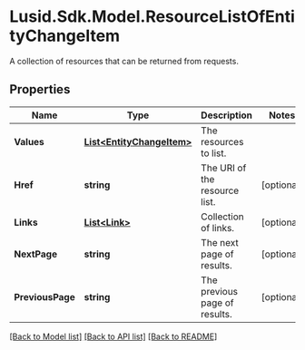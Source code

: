 # Lusid.Sdk.Model.ResourceListOfEntityChangeItem
A collection of resources that can be returned from requests.

## Properties

Name | Type | Description | Notes
------------ | ------------- | ------------- | -------------
**Values** | [**List&lt;EntityChangeItem&gt;**](EntityChangeItem.md) | The resources to list. | 
**Href** | **string** | The URI of the resource list. | [optional] 
**Links** | [**List&lt;Link&gt;**](Link.md) | Collection of links. | [optional] 
**NextPage** | **string** | The next page of results. | [optional] 
**PreviousPage** | **string** | The previous page of results. | [optional] 

[[Back to Model list]](../README.md#documentation-for-models) [[Back to API list]](../README.md#documentation-for-api-endpoints) [[Back to README]](../README.md)

